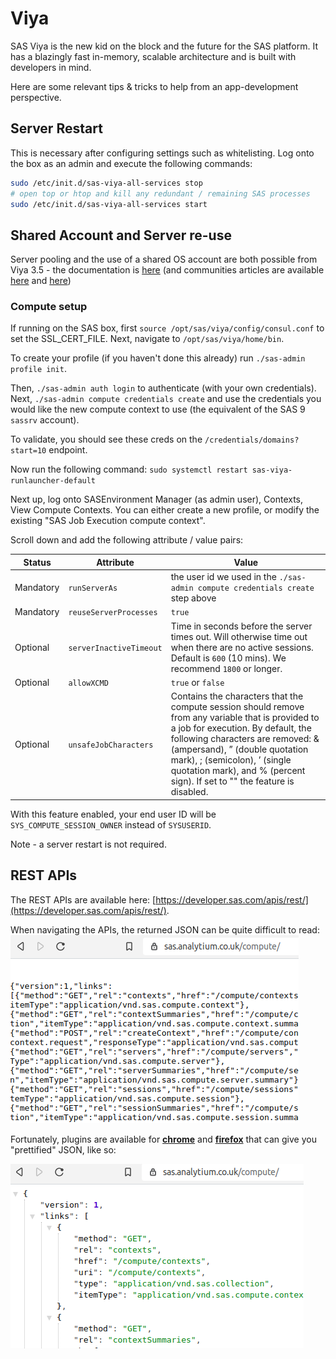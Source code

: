 Viya
====================

SAS Viya is the new kid on the block and the future for the SAS platform. It has a blazingly fast in-memory, scalable architecture and is built with developers in mind.

Here are some relevant tips & tricks to help from an app-development perspective.

## Server Restart

This is necessary after configuring settings such as whitelisting.
Log onto the box as an admin and execute the following commands:

```Bash
sudo /etc/init.d/sas-viya-all-services stop
# open top or htop and kill any redundant / remaining SAS processes
sudo /etc/init.d/sas-viya-all-services start
```

## Shared Account and Server re-use

Server pooling and the use of a shared OS account are both possible from Viya 3.5 - the documentation is [here](https://go.documentation.sas.com/?cdcId=calcdc&cdcVersion=3.5&docsetId=calcontexts&docsetTarget=n1hjn8eobk5pyhn1wg3ja0drdl6h.htm&locale=en) (and communities articles are available [here](https://communities.sas.com/t5/SAS-Communities-Library/SAS-Viya-3-5-Compute-Server-Service-Accounts/ta-p/620992) and [here](https://communities.sas.com/t5/SAS-Communities-Library/SAS-Viya-3-5-SAS-Studio-and-SAS-Compute-Server-non-functional/ta-p/616617))

### Compute setup

If running on the SAS box, first `source /opt/sas/viya/config/consul.conf` to set the SSL_CERT_FILE. Next, navigate to `/opt/sas/viya/home/bin`.

To create your profile (if you haven't done this already) run `./sas-admin profile init`.

Then, `./sas-admin auth login` to authenticate (with your own credentials).  Next, `./sas-admin compute credentials create` and use the credentials you would like the new compute context to use (the equivalent of the SAS 9 `sassrv` account).

To validate, you should see these creds on the `/credentials/domains?start=10` endpoint.

Now run the following command:  `sudo systemctl restart sas-viya-runlauncher-default`

Next up, log onto SASEnvironment Manager (as admin user), Contexts, View Compute Contexts.  You can either create a new profile, or modify the existing "SAS Job Execution compute context".

Scroll down and add the following attribute / value pairs:

|Status|Attribute|Value|
|--|---|---|
|Mandatory|`runServerAs`|the user id we used in the `./sas-admin compute credentials create`  step above|
|Mandatory|`reuseServerProcesses`|`true`|
|Optional|`serverInactiveTimeout`|Time in seconds before the server times out.  Will otherwise time out when there are no active sessions.  Default is `600` (10 mins).  We recommend `1800` or longer.|
|Optional|`allowXCMD`|`true` or `false`|
|Optional|`unsafeJobCharacters`|Contains the characters that the compute session should remove from any variable that is provided to a job for execution. By default, the following characters are removed: & (ampersand), ” (double quotation mark), ; (semicolon), ’ (single quotation mark), and % (percent sign). If set to "" the feature is disabled.|

With this feature enabled, your end user ID will be `SYS_COMPUTE_SESSION_OWNER` instead of `SYSUSERID`.

Note - a server restart is not required.

## REST APIs

The REST APIs are available here: [https://developer.sas.com/apis/rest/](https://developer.sas.com/apis/rest/).

When navigating the APIs, the returned JSON can be quite difficult to read:
![compute before](/img/computebefore.png)

Fortunately, plugins are available for **[chrome](https://chrome.google.com/webstore/detail/json-formatter/bcjindcccaagfpapjjmafapmmgkkhgoa?hl=en)** and **[firefox](https://addons.mozilla.org/en-US/firefox/addon/basic-json-formatter/)** that can give you "prettified" JSON, like so:

![compute after](/img/computeafter.png)



<meta name="description" content="Tips & Tricks for building apps - working with the Job Execution Service on SAS Viya">
